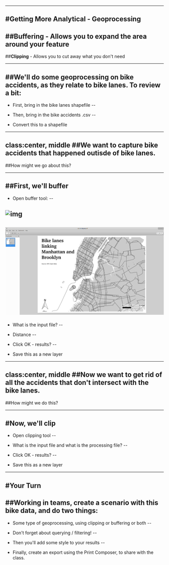 <!-- bike exercise  -->

---

#Getting More Analytical - Geoprocessing
--

##**Buffering** - Allows you to expand the area around your feature
--

##**Clipping** - Allows you to cut away what you don't need


---

##We'll do some geoprocessing on bike accidents, as they relate to bike lanes.   To review a bit:
--

+ First, bring in the bike lanes shapefile
--

+ Then, bring in the bike accidents .csv
--

+ Convert this to a shapefile


---

class:center, middle
##We want to capture bike accidents that happened outisde of bike lanes.   
--

##How might we go about this?


---

##First, we'll buffer
--

+ Open buffer tool:
--

![img](images/geoprocessig_menu.png)
--

![img-top](images/print-composer-pdf.png)
--

+ What is the input file?
--

+ Distance
--

+ Click OK - results?
--

+ Save this as a new layer


---

class:center, middle
##Now we want to get rid of all the accidents that don't intersect with the bike lanes. 
--

##How might we do this?


---

#Now, we'll clip
--

+ Open clipping tool
--

+ What is the input file and what is the processing file?
--

+ Click OK - results?
--

+ Save this as a new layer


---

#Your Turn
--

##Working in teams, create a scenario with this bike data, and do two things:
--

+ Some type of geoprocessing, using clipping or buffering or both
--

+ Don't forget about querying / filtering!
--

+ Then you'll add some style to your results
--

+ Finally, create an export using the Print Composer, to share with the class.
